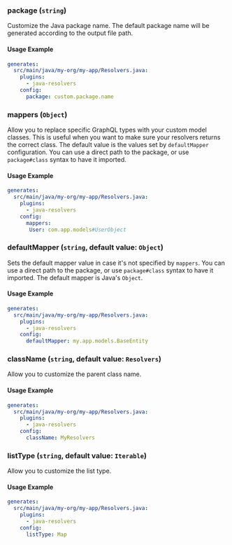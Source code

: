 
### package (`string`)

Customize the Java package name. The default package name will be generated according to the output file path.


#### Usage Example

```yml
generates:
  src/main/java/my-org/my-app/Resolvers.java:
    plugins:
      - java-resolvers
    config:
      package: custom.package.name
```

### mappers (`Object`)

Allow you to replace specific GraphQL types with your custom model classes. This is useful when you want to make sure your resolvers returns the correct class. The default value is the values set by `defaultMapper` configuration. You can use a direct path to the package, or use `package#class` syntax to have it imported.


#### Usage Example

```yml
generates:
  src/main/java/my-org/my-app/Resolvers.java:
    plugins:
      - java-resolvers
    config:
      mappers:
       User: com.app.models#UserObject
```

### defaultMapper (`string`, default value: `Object`)

Sets the default mapper value in case it's not specified by `mappers`. You can use a direct path to the package, or use `package#class` syntax to have it imported. The default mapper is Java's `Object`.


#### Usage Example

```yml
generates:
  src/main/java/my-org/my-app/Resolvers.java:
    plugins:
      - java-resolvers
    config:
      defaultMapper: my.app.models.BaseEntity
```

### className (`string`, default value: `Resolvers`)

Allow you to customize the parent class name.


#### Usage Example

```yml
generates:
  src/main/java/my-org/my-app/Resolvers.java:
    plugins:
      - java-resolvers
    config:
      className: MyResolvers
```

### listType (`string`, default value: `Iterable`)

Allow you to customize the list type.


#### Usage Example

```yml
generates:
  src/main/java/my-org/my-app/Resolvers.java:
    plugins:
      - java-resolvers
    config:
      listType: Map
```